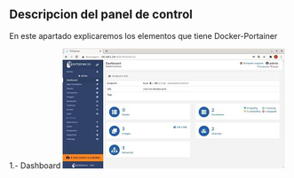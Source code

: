 ## Descripcion del panel de control

En este apartado explicaremos los elementos que tiene Docker-Portainer

1.- Dashboard
![Contenedor con la imagen Portainer](imagenes/dashboard.jpg)  
